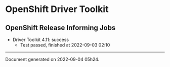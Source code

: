 
OpenShift Driver Toolkit
========================

OpenShift Release Informing Jobs
--------------------------------



* Driver Toolkit 4.11: success
  - Test passed, finished at 2022-09-03 02:10






---
Document generated on 2022-09-04 05h24.
